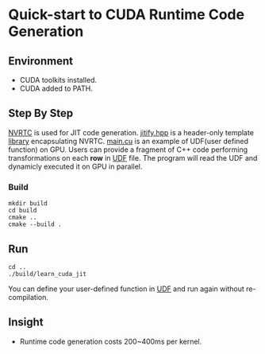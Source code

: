 # Quick-start to CUDA Runtime Code Generation 
## Environment
* CUDA toolkits installed.
* CUDA added to PATH.
## Step By Step
[NVRTC](https://docs.nvidia.com/cuda/nvrtc/index.html) is used for JIT code generation.
[jitify.hpp](./jitify.hpp) is a header-only template [library](https://github.com/NVIDIA/jitify) encapsulating NVRTC.
[main.cu](./main.cu) is an example of UDF(user defined function) on GPU. 
Users can provide a fragment of C++ code performing transformations on each **row** in [UDF](./UDF) file.
The program will read the UDF and dynamicly executed it on GPU in parallel.
### Build
```shell
mkdir build
cd build
cmake ..
cmake --build .
```
## Run
```shell
cd ..
./build/learn_cuda_jit
```
You can define your user-defined function in [UDF](./UDF) and run again without re-compilation.
## Insight
* Runtime code generation costs 200~400ms per kernel.